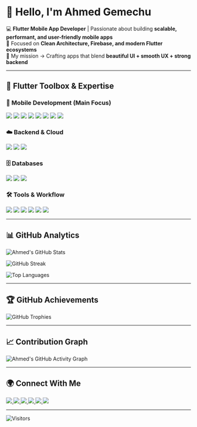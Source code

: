 # 👋 Hello, I'm Ahmed Gemechu  

💻 **Flutter Mobile App Developer** | Passionate about building **scalable, performant, and user-friendly mobile apps**  
🌱 Focused on **Clean Architecture, Firebase, and modern Flutter ecosystems**  
🎯 My mission → Crafting apps that blend **beautiful UI + smooth UX + strong backend**  

---

## 🚀 Flutter Toolbox & Expertise  

### 📱 Mobile Development (Main Focus)  
<p>
  <img src="https://img.shields.io/badge/Flutter-02569B?style=for-the-badge&logo=flutter&logoColor=white"/>
  <img src="https://img.shields.io/badge/Dart-0175C2?style=for-the-badge&logo=dart&logoColor=white"/>
  <img src="https://img.shields.io/badge/BLoC-25A1D7?style=for-the-badge&logo=flutter&logoColor=white"/>
  <img src="https://img.shields.io/badge/Cubit-0A7BC2?style=for-the-badge&logo=flutter&logoColor=white"/>
  <img src="https://img.shields.io/badge/Clean_Architecture-2C2C32?style=for-the-badge&logo=flutter&logoColor=white"/>
  <img src="https://img.shields.io/badge/GetIt-FF5722?style=for-the-badge&logo=flutter&logoColor=white"/>
  <img src="https://img.shields.io/badge/GoRouter-0F9D58?style=for-the-badge&logo=flutter&logoColor=white"/>
  <img src="https://img.shields.io/badge/Hydrated_Bloc-0078D4?style=for-the-badge&logo=flutter&logoColor=white"/>
</p>  

### ☁️ Backend & Cloud  
<p>
  <img src="https://img.shields.io/badge/Firebase-FFCA28?style=for-the-badge&logo=firebase&logoColor=black"/>
  <img src="https://img.shields.io/badge/Supabase-3ECF8E?style=for-the-badge&logo=supabase&logoColor=white"/>
  <img src="https://img.shields.io/badge/Node.js-339933?style=for-the-badge&logo=nodedotjs&logoColor=white"/>
</p>  

### 🗄️ Databases  
<p>
  <img src="https://img.shields.io/badge/Firestore-FFA000?style=for-the-badge&logo=firebase&logoColor=white"/>
  <img src="https://img.shields.io/badge/SQLite-003B57?style=for-the-badge&logo=sqlite&logoColor=white"/>
  <img src="https://img.shields.io/badge/MongoDB-47A248?style=for-the-badge&logo=mongodb&logoColor=white"/>
</p>  

### 🛠️ Tools & Workflow  
<p>
  <img src="https://img.shields.io/badge/Git-F05032?style=for-the-badge&logo=git&logoColor=white"/>
  <img src="https://img.shields.io/badge/GitHub-181717?style=for-the-badge&logo=github&logoColor=white"/>
  <img src="https://img.shields.io/badge/VS_Code-007ACC?style=for-the-badge&logo=visual-studio-code&logoColor=white"/>
  <img src="https://img.shields.io/badge/Android_Studio-3DDC84?style=for-the-badge&logo=android-studio&logoColor=white"/>
  <img src="https://img.shields.io/badge/Figma-F24E1E?style=for-the-badge&logo=figma&logoColor=white"/>
  <img src="https://img.shields.io/badge/Postman-FF6C37?style=for-the-badge&logo=postman&logoColor=white"/>
</p>  

---

## 📊 GitHub Analytics  

![Ahmed's GitHub Stats](https://github-readme-stats.vercel.app/api?username=ahmedx44&show_icons=true&theme=tokyonight&hide_border=true&include_all_commits=true&count_private=true)  

![GitHub Streak](https://github-readme-streak-stats.herokuapp.com/?user=ahmedx44&theme=tokyonight&hide_border=true)  

![Top Languages](https://github-readme-stats.vercel.app/api/top-langs/?username=ahmedx44&theme=tokyonight&hide_border=true&layout=compact&langs_count=8)  

---

## 🏆 GitHub Achievements  

![GitHub Trophies](https://github-profile-trophy.vercel.app/?username=ahmedx44&theme=tokyonight&no-frame=true&no-bg=true&margin-w=15&row=2&column=4)

---

## 📈 Contribution Graph  

![Ahmed's GitHub Activity Graph](https://github-readme-activity-graph.vercel.app/graph?username=ahmedx44&theme=tokyo-night&hide_border=true&area=true)  

---

## 🌍 Connect With Me  

<p>
  <a href="https://ahmedgemechu.vercel.app">
    <img src="https://img.shields.io/badge/Portfolio-%23000000.svg?style=for-the-badge&logo=vercel&logoColor=white"/>
  </a>
  <a href="https://linkedin.com/in/ahmedgemechu">
    <img src="https://img.shields.io/badge/LinkedIn-0A66C2?style=for-the-badge&logo=linkedin&logoColor=white"/>
  </a>
  <a href="https://twitter.com/ahmedgemechu">
    <img src="https://img.shields.io/badge/Twitter-1DA1F2?style=for-the-badge&logo=twitter&logoColor=white"/>
  </a>
  <a href="https://medium.com/@ahmedgemechu">
    <img src="https://img.shields.io/badge/Medium-000000?style=for-the-badge&logo=medium&logoColor=white"/>
  </a>
  <a href="https://dev.to/ahmedx44">
    <img src="https://img.shields.io/badge/dev.to-0A0A0A?style=for-the-badge&logo=devdotto&logoColor=white"/>
  </a>
  <a href="mailto:ahmed.gemechu@example.com">
    <img src="https://img.shields.io/badge/Gmail-D14836?style=for-the-badge&logo=gmail&logoColor=white"/>
  </a>
</p>

---

![Visitors](https://komarev.com/ghpvc/?username=ahmedx44&color=blueviolet&style=flat-square)  

